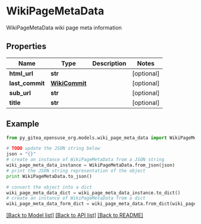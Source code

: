 # WikiPageMetaData

WikiPageMetaData wiki page meta information

## Properties
Name | Type | Description | Notes
------------ | ------------- | ------------- | -------------
**html_url** | **str** |  | [optional] 
**last_commit** | [**WikiCommit**](WikiCommit.md) |  | [optional] 
**sub_url** | **str** |  | [optional] 
**title** | **str** |  | [optional] 

## Example

```python
from py_gitea_opensuse_org.models.wiki_page_meta_data import WikiPageMetaData

# TODO update the JSON string below
json = "{}"
# create an instance of WikiPageMetaData from a JSON string
wiki_page_meta_data_instance = WikiPageMetaData.from_json(json)
# print the JSON string representation of the object
print WikiPageMetaData.to_json()

# convert the object into a dict
wiki_page_meta_data_dict = wiki_page_meta_data_instance.to_dict()
# create an instance of WikiPageMetaData from a dict
wiki_page_meta_data_form_dict = wiki_page_meta_data.from_dict(wiki_page_meta_data_dict)
```
[[Back to Model list]](../README.md#documentation-for-models) [[Back to API list]](../README.md#documentation-for-api-endpoints) [[Back to README]](../README.md)


